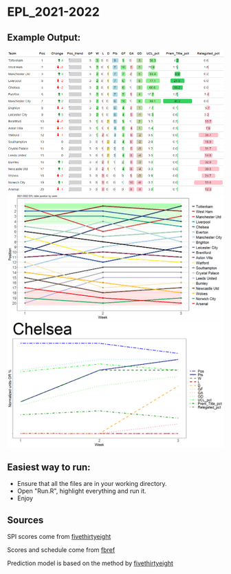 # EPL_2021-2022

## Example Output:
![test](table_output/Matchweek_3_EPL_table.png)
![test2](weekly_analysis/position_by_week.png)
![test3](weekly_analysis/weekly_team_plots/Chelsea_by_week.png)

## Easiest way to run: 
* Ensure that all the files are in your working directory.
* Open "Run.R", highlight everything and run it.
* Enjoy  

## Sources 

SPI scores come from [fivethirtyeight](https://projects.fivethirtyeight.com/soccer-predictions/premier-league/)  

Scores and schedule come from [fbref](https://fbref.com/en/comps/9/schedule/Premier-League-Scores-and-Fixtures)  

Prediction model is based on the method by [fivethirtyeight](https://fivethirtyeight.com/methodology/how-our-club-soccer-predictions-work/)


